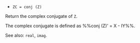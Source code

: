 * `ZC = conj (Z)`

Return the complex conjugate of `Z`.

The complex conjugate is defined as %%conj (Z)' = X - IY%%.

See also: `real`, `imag`.
